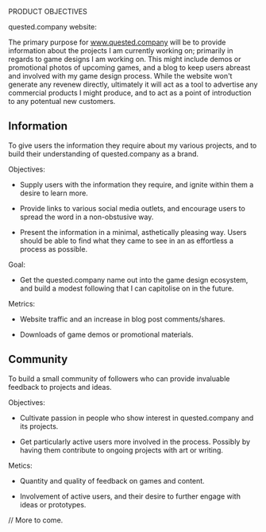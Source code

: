 PRODUCT OBJECTIVES

quested.company website:

The primary purpose for www.quested.company will be to provide information about the projects I am currently working on; primarily in regards to game designs I am working on. This might include demos or promotional photos of upcoming games, and a blog to keep users abreast and involved with my game design process. While the website won't generate any revenew directly, ultimately it will act as a tool to advertise any commercial products I might produce, and to act as a point of introduction to any potentual new customers. 

Information
-----------

To give users the information they require about my various projects, and to build their understanding of quested.company as a brand. 

Objectives:

- Supply users with the information they require, and ignite within them a desire to learn more.

- Provide links to various social media outlets, and encourage users to spread the word in a non-obstusive way.

- Present the information in a minimal, asthetically pleasing way. Users should be able to find what they came to see in an as effortless a process as possible.

Goal:

- Get the quested.company name out into the game design ecosystem, and build a modest following that I can capitolise on in the future.

Metrics:

- Website traffic and an increase in blog post comments/shares.

- Downloads of game demos or promotional materials.

Community
-----------

To build a small community of followers who can provide invaluable feedback to projects and ideas.

Objectives:

- Cultivate passion in people who show interest in quested.company and its projects.

- Get particularly active users more involved in the process. Possibly by having them contribute to ongoing projects with art or writing.

Metics:

- Quantity and quality of feedback on games and content.

- Involvement of active users, and their desire to further engage with ideas or prototypes.

// More to come.



